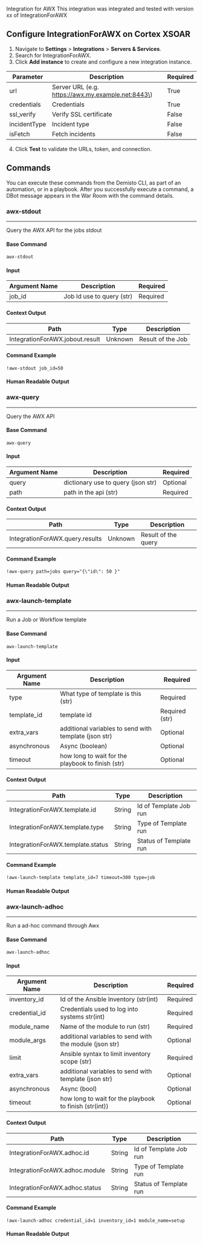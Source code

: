 Integration for AWX
This integration was integrated and tested with version xx of IntegrationForAWX
## Configure IntegrationForAWX on Cortex XSOAR

1. Navigate to **Settings** > **Integrations** > **Servers & Services**.
2. Search for IntegrationForAWX.
3. Click **Add instance** to create and configure a new integration instance.

| **Parameter** | **Description** | **Required** |
| --- | --- | --- |
| url | Server URL \(e.g. https://awx.my.example.net:8443\) | True |
| credentials | Credentials | True |
| ssl_verify | Verify SSL certificate | False |
| incidentType | Incident type | False |
| isFetch | Fetch incidents | False |

4. Click **Test** to validate the URLs, token, and connection.
## Commands
You can execute these commands from the Demisto CLI, as part of an automation, or in a playbook.
After you successfully execute a command, a DBot message appears in the War Room with the command details.
### awx-stdout
***
Query the AWX API for the jobs stdout


#### Base Command

`awx-stdout`
#### Input

| **Argument Name** | **Description** | **Required** |
| --- | --- | --- |
| job_id | Job Id use to query (str) | Required | 


#### Context Output

| **Path** | **Type** | **Description** |
| --- | --- | --- |
| IntegrationForAWX.jobout.result | Unknown | Result of the Job | 


#### Command Example
``` !awx-stdout job_id=50 ```

#### Human Readable Output



### awx-query
***
Query the AWX API


#### Base Command

`awx-query`
#### Input

| **Argument Name** | **Description** | **Required** |
| --- | --- | --- |
| query | dictionary use to query (json str)| Optional | 
| path | path in the api (str)| Required | 


#### Context Output

| **Path** | **Type** | **Description** |
| --- | --- | --- |
| IntegrationForAWX.query.results | Unknown | Result of the query | 


#### Command Example
``` !awx-query path=jobs query="{\"id\": 50 }" ```

#### Human Readable Output



### awx-launch-template
***
Run a Job or Workflow template


#### Base Command

`awx-launch-template`
#### Input

| **Argument Name** | **Description** | **Required** |
| --- | --- | --- |
| type | What type of template is this (str)| Required | 
| template_id | template id | Required (str)| 
| extra_vars | additional variables to send with template (json str)| Optional | 
| asynchronous | Async (boolean) | Optional | 
| timeout | how long to wait for the playbook to finish (str) | Optional | 


#### Context Output

| **Path** | **Type** | **Description** |
| --- | --- | --- |
| IntegrationForAWX.template.id | String | Id of Template Job run | 
| IntegrationForAWX.template.type | String | Type of Template run | 
| IntegrationForAWX.template.status | String | Status of Template run | 


#### Command Example
``` !awx-launch-template template_id=7 timeout=300 type=job ```

#### Human Readable Output



### awx-launch-adhoc
***
Run a ad-hoc command through Awx


#### Base Command

`awx-launch-adhoc`
#### Input

| **Argument Name** | **Description** | **Required** |
| --- | --- | --- |
| inventory_id | Id of the Ansible Inventory (str(int)| Required | 
| credential_id | Credentials used to log into systems str(int)| Required | 
| module_name | Name of the module to run (str)| Required | 
| module_args | additional variables to send with the module (json str)| Optional | 
| limit | Ansible syntax to limit inventory scope (str)| Required | 
| extra_vars | additional variables to send with template (json str) | Optional | 
| asynchronous | Async (bool)| Optional | 
| timeout | how long to wait for the playbook to finish (str(int))| Optional | 


#### Context Output

| **Path** | **Type** | **Description** |
| --- | --- | --- |
| IntegrationForAWX.adhoc.id | String | Id of Template Job run | 
| IntegrationForAWX.adhoc.module | String | Type of Template run | 
| IntegrationForAWX.adhoc.status | String | Status of Template run | 


#### Command Example
``` !awx-launch-adhoc credential_id=1 inventory_id=1 module_name=setup ```

#### Human Readable Output


